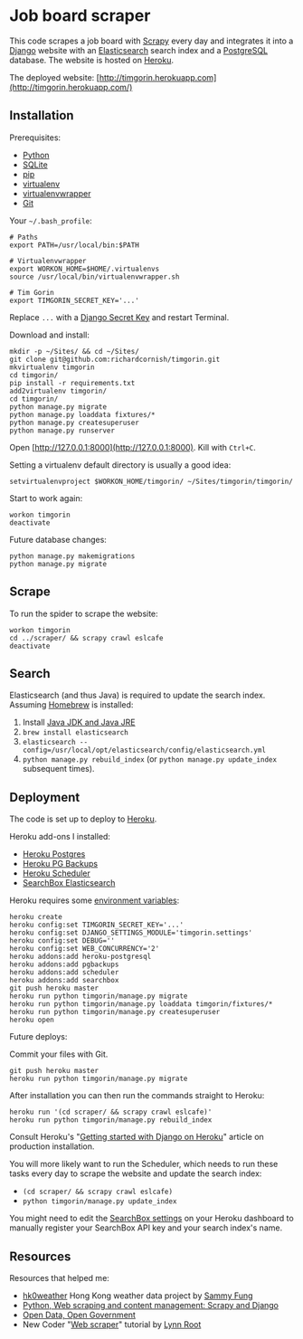 # Job board scraper

This code scrapes a job board with [Scrapy](http://scrapy.org/) every day and integrates it into a [Django](https://www.djangoproject.com/) website with an [Elasticsearch](http://www.elasticsearch.org/) search index and a [PostgreSQL](http://www.postgresql.org/) database. The website is hosted on [Heroku](https://www.heroku.com/).

The deployed website: [http://timgorin.herokuapp.com](http://timgorin.herokuapp.com/)

## Installation

Prerequisites:

- [Python](https://www.python.org/)
- [SQLite](http://www.sqlite.org/)
- [pip](https://pip.pypa.io/)
- [virtualenv](http://virtualenv.readthedocs.org/)
- [virtualenvwrapper](http://virtualenvwrapper.readthedocs.org/)
- [Git](http://git-scm.com/)

Your `~/.bash_profile`:

```
# Paths
export PATH=/usr/local/bin:$PATH

# Virtualenvwrapper
export WORKON_HOME=$HOME/.virtualenvs
source /usr/local/bin/virtualenvwrapper.sh

# Tim Gorin
export TIMGORIN_SECRET_KEY='...'
```

Replace `...` with a [Django Secret Key](http://www.miniwebtool.com/django-secret-key-generator/) and restart Terminal.

Download and install:

```
mkdir -p ~/Sites/ && cd ~/Sites/
git clone git@github.com:richardcornish/timgorin.git
mkvirtualenv timgorin
cd timgorin/
pip install -r requirements.txt
add2virtualenv timgorin/
cd timgorin/
python manage.py migrate
python manage.py loaddata fixtures/*
python manage.py createsuperuser
python manage.py runserver
```

Open [http://127.0.0.1:8000](http://127.0.0.1:8000). Kill with `Ctrl+C`.

Setting a virtualenv default directory is usually a good idea:

```
setvirtualenvproject $WORKON_HOME/timgorin/ ~/Sites/timgorin/timgorin/
```

Start to work again:

```
workon timgorin
deactivate
```

Future database changes:

```
python manage.py makemigrations
python manage.py migrate
```

## Scrape

To run the spider to scrape the website:

```
workon timgorin
cd ../scraper/ && scrapy crawl eslcafe
deactivate
```

## Search

Elasticsearch (and thus Java) is required to update the search index. Assuming [Homebrew](http://brew.sh/) is installed:

1. Install [Java JDK and Java JRE](http://www.oracle.com/technetwork/java/javase/downloads/index.html)
2. `brew install elasticsearch`
3. `elasticsearch --config=/usr/local/opt/elasticsearch/config/elasticsearch.yml`
4. `python manage.py rebuild_index` (or `python manage.py update_index` subsequent times).

## Deployment

The code is set up to deploy to [Heroku](https://www.heroku.com/).

Heroku add-ons I installed:

- [Heroku Postgres](https://addons.heroku.com/heroku-postgresql)
- [Heroku PG Backups](https://addons.heroku.com/pgbackups)
- [Heroku Scheduler](https://addons.heroku.com/scheduler)
- [SearchBox Elasticsearch](https://addons.heroku.com/searchbox)

Heroku requires some [environment variables](https://devcenter.heroku.com/articles/config-vars):

```
heroku create
heroku config:set TIMGORIN_SECRET_KEY='...'
heroku config:set DJANGO_SETTINGS_MODULE='timgorin.settings'
heroku config:set DEBUG=''
heroku config:set WEB_CONCURRENCY='2'
heroku addons:add heroku-postgresql
heroku addons:add pgbackups
heroku addons:add scheduler
heroku addons:add searchbox
git push heroku master
heroku run python timgorin/manage.py migrate
heroku run python timgorin/manage.py loaddata timgorin/fixtures/*
heroku run python timgorin/manage.py createsuperuser
heroku open
```

Future deploys:

Commit your files with Git.

```
git push heroku master
heroku run python timgorin/manage.py migrate
```

After installation you can then run the commands straight to Heroku:

```
heroku run '(cd scraper/ && scrapy crawl eslcafe)'
heroku run python timgorin/manage.py rebuild_index
```

Consult Heroku's "[Getting started with Django on Heroku](https://devcenter.heroku.com/articles/getting-started-with-django)" article on production installation.

You will more likely want to run the Scheduler, which needs to run these tasks every day to scrape the website and update the search index:

- `(cd scraper/ && scrapy crawl eslcafe)`
- `python timgorin/manage.py update_index`

You might need to edit the [SearchBox settings](https://dashboard.searchly.com/6886/indices) on your Heroku dashboard to manually register your SearchBox API key and your search index's name.

## Resources

Resources that helped me:

- [hk0weather](https://github.com/sammyfung/hk0weather) Hong Kong weather data project by [Sammy Fung](http://sammy.hk/)
- [Python, Web scraping and content management: Scrapy and Django](http://www.slideshare.net/sammyfung/python-web-scraping-and-content-management-scrapy-and-django)
- [Open Data, Open Government](http://www.slideshare.net/sammyfung/hk0weather-barcamp)
- New Coder "[Web scraper](http://newcoder.io/scrape/)" tutorial by [Lynn Root](http://www.roguelynn.com/)

